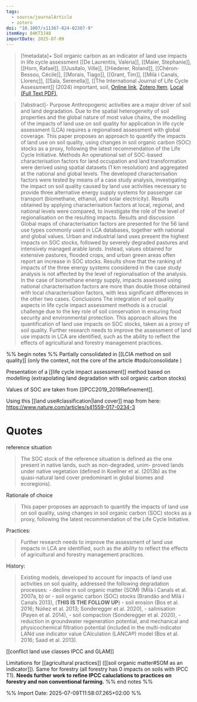 ```yaml
---
tags:
  - source/journalArticle
  - zotero
doi: "10.1007/s11367-024-02307-9"
itemKey: 84KT3J48
importDate: 2025-07-09
---
```

>[!metadata]+
> Soil organic carbon as an indicator of land use impacts in life cycle assessment
> [[De Laurentiis, Valeria]], [[Maier, Stephanie]], [[Horn, Rafael]], [[Uusitalo, Ville]], [[Hiederer, Roland]], [[Chéron-Bessou, Cécile]], [[Morais, Tiago]], [[Grant, Tim]], [[Milà i Canals, Llorenç]], [[Sala, Serenella]], 
> [[The International Journal of Life Cycle Assessment]] (2024)
> important, soil, 
> [Online link](https://link.springer.com/10.1007/s11367-024-02307-9), [Zotero Item](zotero://select/library/items/84KT3J48), [Local (Full Text PDF)](file://C:/Users/aburg/Documents/references/zotero/storage/KNJNRJRW/DeLaurentiis2024_Soilorganic.pdf), 

>[!abstract]-
>Purpose Anthropogenic activities are a major driver of soil and land degradation. Due to the spatial heterogeneity of soil properties and the global nature of most value chains, the modelling of the impacts of land use on soil quality for application in life cycle assessment (LCA) requires a regionalised assessment with global coverage. This paper proposes an approach to quantify the impacts of land use on soil quality, using changes in soil organic carbon (SOC) stocks as a proxy, following the latest recommendation of the Life Cycle Initiative.
Methods An operational set of SOC-based characterisation factors for land occupation and land transformation were derived using spatial datasets (1 km resolution) and aggregated at the national and global levels. The developed characterisation factors were tested by means of a case study analysis, investigating the impact on soil quality caused by land use activities necessary to provide three alternative energy supply systems for passenger car transport (biomethane, ethanol, and solar electricity). Results obtained by applying characterisation factors at local, regional, and national levels were compared, to investigate the role of the level of regionalisation on the resulting impacts.
Results and discussion Global maps of characterisation factors are presented for the 56 land use types commonly used in LCA databases, together with national and global values. Urban and industrial land uses present the highest impacts on SOC stocks, followed by severely degraded pastures and intensively managed arable lands. Instead, values obtained for extensive pastures, flooded crops, and urban green areas often report an increase in SOC stocks. Results show that the ranking of impacts of the three energy systems considered in the case study analysis is not affected by the level of regionalisation of the analysis. In the case of biomethane energy supply, impacts assessed using national characterisation factors are more than double those obtained with local characterisation factors, with less significant differences in the other two cases.
Conclusions The integration of soil quality aspects in life cycle impact assessment methods is a crucial challenge due to the key role of soil conservation in ensuring food security and environmental protection. This approach allows the quantification of land use impacts on SOC stocks, taken as a proxy of soil quality. Further research needs to improve the assessment of land use impacts in LCA are identified, such as the ability to reflect the effects of agricultural and forestry management practices.

%% begin notes %% 
Partially consolidated in [[LCIA method on soil quality]] (only the context, not the core of the article #todo/consolidate )

Presentation of a [[life cycle impact assessment]] method based on modelling (extrapolating land degradation with soil organic carbon stocks)

Values of SOC are taken from [[IPCC2019_2019Refinement]].

Using this [[land use#classification|land cover]] map from here: https://www.nature.com/articles/s41559-017-0234-3
# Quotes
reference situation
> The SOC stock of the reference situation is defined as the one present in native lands, such as non-degraded, unim- proved lands under native vegetation (defined in Koellner et al. (2013b) as the quasi-natural land cover predominant in global biomes and ecoregions). 

Rationale of choice
>This paper proposes an approach to quantify the impacts of land use on soil quality, using changes in soil organic carbon (SOC) stocks as a proxy, following the latest recommendation of the Life Cycle Initiative.

Practices:
> Further research needs to improve the assessment of land use impacts in LCA are identified, such as the ability to reflect the effects of agricultural and forestry management practices.

History:
> Existing models, developed to account for impacts of land use activities on soil quality, addressed the following degradation processes:
	- decline in soil organic matter (SOM) (Milà i Canals et al. 2007a, b) or 
	- soil organic carbon (SOC) stocks (Brandão and Milà i Canals 2013), (**THIS IS THE FOLLOW UP**)
	- soil erosion (Bos et al. 2016; Núñez et al. 2013; Sonderegger et al. 2020), 
	- salinisation (Payen et al. 2014), 
	- soil compaction (Sonderegger et al. 2020), 
	- reduction in groundwater regeneration potential, and mechanical and physicochemical filtration potential (included in the multi-indicator LANd use indicator value  CAlculation (LANCA®) model (Bos et al. 2016; Saad et al.  2013).

[[conflict land use classes IPCC and GLAM]]

Limitations for [[agricultural practices]] ([[soil organic matter#SOM as an indicator]]).
Same for forestry (all forestry has 0 impacts on soils with IPCC T1).
**Needs further work to refine IPCC caluclations to practices on forestry and non conventional farming.**
%% end notes %%

%% Import Date: 2025-07-09T11:58:07.265+02:00 %%
